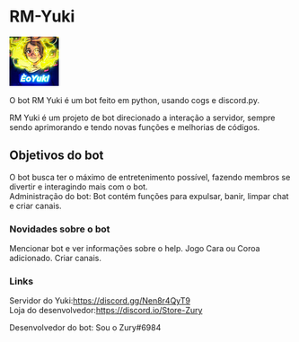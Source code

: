# RM-Yuki
![profile](https://github.com/VL0511/RM-Yuki/blob/main/img/Yuki.jpg)

O bot RM Yuki é um bot feito em python, usando cogs e discord.py.

RM Yuki é um projeto de bot direcionado a interação a servidor, sempre sendo aprimorando e tendo novas funções e melhorias de códigos.

## Objetivos do bot

O bot busca ter o máximo de entretenimento possível, fazendo membros se divertir e interagindo mais com o bot.<br>
Administração do bot: Bot contém funções para expulsar, banir, limpar chat e criar canais.

### Novidades sobre o bot

Mencionar bot e ver informações sobre o help.
Jogo Cara ou Coroa adicionado.
Criar canais.

### Links

Servidor do Yuki:https://discord.gg/Nen8r4QyT9 <br>
Loja do desenvolvedor:https://discord.io/Store-Zury


Desenvolvedor do bot: Sou o Zury#6984
